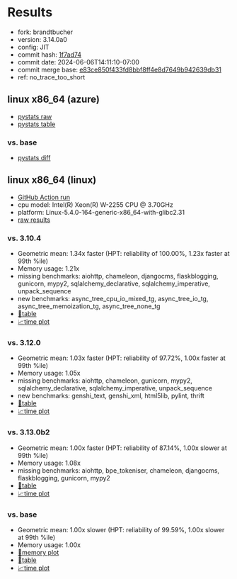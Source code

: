 # Results

- fork: brandtbucher
- version: 3.14.0a0
- config: JIT
- commit hash: [1f7ad74](https://github.com/brandtbucher/cpython/commit/1f7ad74)
- commit date: 2024-06-06T14:11:10-07:00
- commit merge base: [e83ce850f433fd8bbf8ff4e8d7649b942639db31](https://github.com/brandtbucher/cpython/commit/e83ce850f433fd8bbf8ff4e8d7649b942639db31)
- ref: no_trace_too_short

## linux x86_64 (azure)

- [pystats raw](bm-20240606-azure-x86_64-brandtbucher-no_trace_too_short-3.14.0a0-1f7ad74-pystats.json)
- [pystats table](bm-20240606-azure-x86_64-brandtbucher-no_trace_too_short-3.14.0a0-1f7ad74-pystats.md)

### vs. base

- [pystats diff](bm-20240606-azure-x86_64-brandtbucher-no_trace_too_short-3.14.0a0-1f7ad74-pystats-vs-base.md)

## linux x86_64 (linux)

- [GitHub Action run](https://github.com/faster-cpython/benchmarking/actions/runs/9407919140)
- cpu model: Intel(R) Xeon(R) W-2255 CPU @ 3.70GHz
- platform: Linux-5.4.0-164-generic-x86_64-with-glibc2.31
- [raw results](bm-20240606-linux-x86_64-brandtbucher-no_trace_too_short-3.14.0a0-1f7ad74.json)

### vs. 3.10.4

- Geometric mean: 1.34x faster (HPT: reliability of 100.00%, 1.23x faster at 99th %ile)
- Memory usage: 1.21x
- missing benchmarks: aiohttp, chameleon, djangocms, flaskblogging, gunicorn, mypy2, sqlalchemy_declarative, sqlalchemy_imperative, unpack_sequence
- new benchmarks: async_tree_cpu_io_mixed_tg, async_tree_io_tg, async_tree_memoization_tg, async_tree_none_tg
- [📄table](bm-20240606-linux-x86_64-brandtbucher-no_trace_too_short-3.14.0a0-1f7ad74-vs-3.10.4.md)
- [📈time plot](bm-20240606-linux-x86_64-brandtbucher-no_trace_too_short-3.14.0a0-1f7ad74-vs-3.10.4.svg)

### vs. 3.12.0

- Geometric mean: 1.03x faster (HPT: reliability of 97.72%, 1.00x faster at 99th %ile)
- Memory usage: 1.05x
- missing benchmarks: aiohttp, chameleon, gunicorn, mypy2, sqlalchemy_declarative, sqlalchemy_imperative, unpack_sequence
- new benchmarks: genshi_text, genshi_xml, html5lib, pylint, thrift
- [📄table](bm-20240606-linux-x86_64-brandtbucher-no_trace_too_short-3.14.0a0-1f7ad74-vs-3.12.0.md)
- [📈time plot](bm-20240606-linux-x86_64-brandtbucher-no_trace_too_short-3.14.0a0-1f7ad74-vs-3.12.0.svg)

### vs. 3.13.0b2

- Geometric mean: 1.00x faster (HPT: reliability of 87.14%, 1.00x slower at 99th %ile)
- Memory usage: 1.08x
- missing benchmarks: aiohttp, bpe_tokeniser, chameleon, djangocms, flaskblogging, gunicorn, mypy2
- [📄table](bm-20240606-linux-x86_64-brandtbucher-no_trace_too_short-3.14.0a0-1f7ad74-vs-3.13.0b2.md)
- [📈time plot](bm-20240606-linux-x86_64-brandtbucher-no_trace_too_short-3.14.0a0-1f7ad74-vs-3.13.0b2.svg)

### vs. base

- Geometric mean: 1.00x slower (HPT: reliability of 99.59%, 1.00x slower at 99th %ile)
- Memory usage: 1.00x
- [🧠memory plot](bm-20240606-linux-x86_64-brandtbucher-no_trace_too_short-3.14.0a0-1f7ad74-vs-base-mem.svg)
- [📄table](bm-20240606-linux-x86_64-brandtbucher-no_trace_too_short-3.14.0a0-1f7ad74-vs-base.md)
- [📈time plot](bm-20240606-linux-x86_64-brandtbucher-no_trace_too_short-3.14.0a0-1f7ad74-vs-base.svg)


